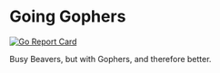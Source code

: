 # Going Gophers

[![Go Report Card](https://goreportcard.com/badge/github.com/yuri-norwood/going-gophers)](https://goreportcard.com/report/github.com/yuri-norwood/going-gophers)

Busy Beavers, but with Gophers, and therefore better.

